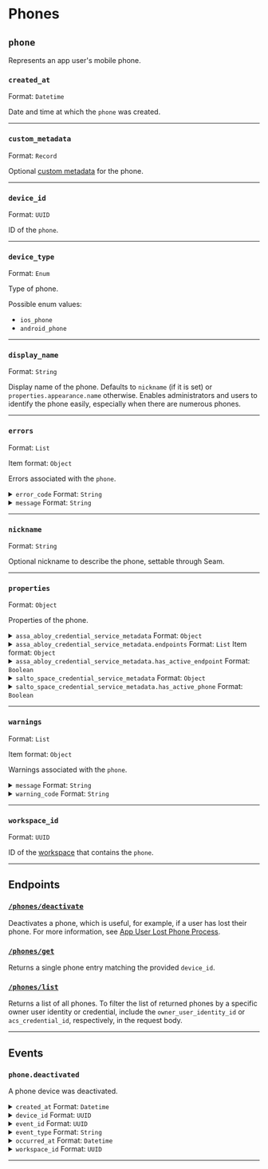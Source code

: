 # Phones

## `phone`

Represents an app user's mobile phone.

### `created_at`

Format: `Datetime`

Date and time at which the `phone` was created.

---

### `custom_metadata`

Format: `Record`

Optional [custom metadata](../../core-concepts/devices/adding-custom-metadata-to-a-device.md) for the phone.

---

### `device_id`

Format: `UUID`

ID of the `phone`.

---

### `device_type`

Format: `Enum`

Type of phone.

Possible enum values:
- `ios_phone`
- `android_phone`

---

### `display_name`

Format: `String`

Display name of the phone. Defaults to `nickname` (if it is set) or `properties.appearance.name` otherwise. Enables administrators and users to identify the phone easily, especially when there are numerous phones.

---

### `errors`

Format: `List`

Item format: `Object`

Errors associated with the `phone`.

<details>

<summary><code>error_code</code> Format: <code>String</code></summary>



</details>

<details>

<summary><code>message</code> Format: <code>String</code></summary>



</details>

---

### `nickname`

Format: `String`

Optional nickname to describe the phone, settable through Seam.

---

### `properties`

Format: `Object`

Properties of the phone.

<details>

<summary><code>assa_abloy_credential_service_metadata</code> Format: <code>Object</code></summary>


ASSA ABLOY Credential Service metadata for the phone.


**<code>endpoints</code>** Format: <code>List</code> Item format: <code>Object</code>

Endpoints associated with the phone.



**<code>endpoint_id</code>** Format: <code>String</code>

ID of the associated endpoint.



**<code>is_active</code>** Format: <code>Boolean</code>

Indicated whether the endpoint is active.



**<code>has_active_endpoint</code>** Format: <code>Boolean</code>

Indicates whether the credential service has active endpoints associated with the phone.



</details>

<details>

<summary><code>assa_abloy_credential_service_metadata.endpoints</code> Format: <code>List</code> Item format: <code>Object</code></summary>


Endpoints associated with the phone.


**<code>endpoint_id</code>** Format: <code>String</code>

ID of the associated endpoint.



**<code>is_active</code>** Format: <code>Boolean</code>

Indicated whether the endpoint is active.



</details>

<details>

<summary><code>assa_abloy_credential_service_metadata.has_active_endpoint</code> Format: <code>Boolean</code></summary>


Indicates whether the credential service has active endpoints associated with the phone.


</details>

<details>

<summary><code>salto_space_credential_service_metadata</code> Format: <code>Object</code></summary>


Salto Space credential service metadata for the phone.


**<code>has_active_phone</code>** Format: <code>Boolean</code>

Indicates whether the credential service has an active associated phone.



</details>

<details>

<summary><code>salto_space_credential_service_metadata.has_active_phone</code> Format: <code>Boolean</code></summary>


Indicates whether the credential service has an active associated phone.


</details>

---

### `warnings`

Format: `List`

Item format: `Object`

Warnings associated with the `phone`.

<details>

<summary><code>message</code> Format: <code>String</code></summary>



</details>

<details>

<summary><code>warning_code</code> Format: <code>String</code></summary>



</details>

---

### `workspace_id`

Format: `UUID`

ID of the [workspace](../../core-concepts/workspaces/README.md) that contains the `phone`.

---

## Endpoints

### [`/phones/deactivate`](./deactivate.md)

Deactivates a phone, which is useful, for example, if a user has lost their phone. For more information, see [App User Lost Phone Process](../../capability-guides/mobile-access/managing-phones-for-a-user-identity.md#app-user-lost-phone-process).
### [`/phones/get`](./get.md)

Returns a single phone entry matching the provided `device_id`.
### [`/phones/list`](./list.md)

Returns a list of all phones. To filter the list of returned phones by a specific owner user identity or credential, include the `owner_user_identity_id` or `acs_credential_id`, respectively, in the request body.

---

## Events

### `phone.deactivated`

A phone device was deactivated.

<details>

<summary><code>created_at</code> Format: <code>Datetime</code></summary>


Date and time at which the event was created.


</details>

<details>

<summary><code>device_id</code> Format: <code>UUID</code></summary>


ID of the [device](../../core-concepts/devices/README.md).


</details>

<details>

<summary><code>event_id</code> Format: <code>UUID</code></summary>


ID of the event.


</details>

<details>

<summary><code>event_type</code> Format: <code>String</code></summary>



</details>

<details>

<summary><code>occurred_at</code> Format: <code>Datetime</code></summary>


Date and time at which the event occurred.


</details>

<details>

<summary><code>workspace_id</code> Format: <code>UUID</code></summary>


ID of the [workspace](../../core-concepts/workspaces/README.md).


</details>

---

